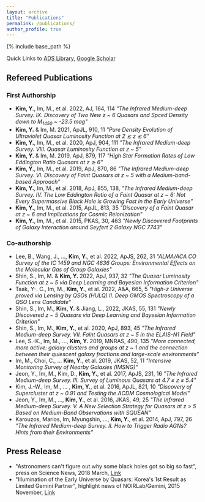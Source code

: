 ```yaml
---
layout: archive
title: "Publications"
permalink: /publications/
author_profile: true
---
```


<!--
{% if author.googlescholar %}
  You can also find my articles on <u><a href="{{author.googlescholar}}">my Google Scholar profile</a>.</u>
{% endif %}
-->

{% include base_path %}

Quick Links to
 [ADS Library](https://ui.adsabs.harvard.edu/user/libraries/-qlmCI7ySnmm8VvrhaHLLw),
 [Google Scholar](https://scholar.google.co.kr/citations?user=mREqevIAAAAJ)

## Refereed Publications

### First Authorship

 * **Kim, Y.**, Im, M., et al. 2022, AJ, 164, 114 *"The Infrared Medium-deep Survey. IX. Discovery of Two New z ~ 6 Quasars and Spced Density down to M<sub>1450</sub> ~ -23.5 mag"*
 * **Kim, Y.** & Im, M. 2021, ApJL, 910, 11 *"Pure Density Evolution of Ultraviolet Quasar Luminosity Function at 2 ≲ z ≲ 6"*
 * **Kim, Y.**, Im, M., et al. 2020, ApJ, 904, 111 *"The Infrared Medium-deep Survey. VIII. Quasar Luminosity Function at z ~ 5"*
 * **Kim, Y.** & Im, M. 2019, ApJ, 879, 117 *"High Star Formation Rates of Low Eddington Ratio Quasars at z ≳ 6"*
 * **Kim, Y.**, Im, M., et al. 2019, ApJ, 870, 86 *"The Infrared Medium-deep Survey. VI. Discovery of Faint Quasars at z ~ 5 with a Medium-band-based Approach"* 
 * **Kim, Y.**, Im, M., et al. 2018, ApJ, 855, 138, *"The Infrared Medium-deep Survey. IV. The Low Eddington Ratio of a Faint Quasar at z ~ 6: Not Every Supermassive Black Hole is Growing Fast in the Early Universe"*
 * **Kim, Y.**, Im, M., et al. 2015, ApJL, 813, 35 *"Discovery of a Faint Quasar at z ~ 6 and Implications for Cosmic Reionization"* 
 * **Kim, Y.**, Im, M., et al. 2015, PKAS, 30, 463 *"Newly Discovered Footprints of Galaxy Interaction around Seyfert 2 Galaxy NGC 7743"*

### Co-authorship

 
 * Lee, B., Wang, J., ..., **Kim, Y.**, et al. 2022, ApJS, 262, 31 *"ALMA/ACA CO Survey of the IC 1459 and NGC 4636 Groups: Environmental Effects on the Molecular Gas of Group Galaxies"*
 * Shin, S., Im, M. & **Kim, Y.** 2022, ApJ, 937, 32 *"The Quasar Luminosity Function at z ~ 5 via Deep Learning and Bayesian Information Criterion"*
 * Taak, Y-. C., Im, M., **Kim, Y.**, et al. 2022, A&A, 665, 5 *"High-z Universe proved via Lensing by QSOs (HULQ) II. Deep GMOS Spectroscopy of a QSO Lens Candidate"*
 * Shin, S., Im, M., **Kim, Y.** & Jiang, L., 2022, JKAS, 55, 131 *"Newly Discovered z ~ 5 Quasars via Deep Learning and Bayesian Information Criterion"*
 * Shin, S., Im, M., **Kim, Y.**, et al. 2020, ApJ, 893, 45 *"The Infrared Medium-deep Survey. VII. Faint Quasars at z ~ 5 in the ELAIS-N1 Field"*
 * Lee, S.-K., Im, M., ..., **Kim, Y.** 2019, MNRAS, 490, 135 *"More connected, more active: galaxy clusters and groups at z ~ 1 and the connection between their quiescent galaxy fractions and large-scale environments"*
 * Im, M., Choi, C., ... **Kim, Y.**, et al. 2019, JKAS, 52, 11 *"Intensive Monitoring Survey of Nearby Galaxies (IMSNG)"*
 * Jeon, Y., Im, M., Kim, D., **Kim, Y.**, et al. 2017, ApJS, 231, 16 *"The Infrared Medium-deep Survey. III. Survey of Luminous Quasars at 4.7 ≤ z ≤ 5.4"*
 * Kim, J.-W., Im, M., ... , **Kim, Y.**, et al. 2016, ApJL, 821, 10 *"Discovery of Supercluster at z ~ 0.91 and Testing the ɅCDM Cosmological Model"*
 * Jeon, Y., Im, M., ..., **Kim, Y.**, et al. 2016, JKAS, 49, 25 *"The Infrared Medium-deep Survey. V. A New Selection Strategy for Quasars at z > 5 Based on Medium-Band Observations with SQUEAN"*
 * Karouzos, Marios, Im, Myungshin, ..., **Kim, Y.**, et al. 2014, ApJ, 797, 26 *"The Infrared Medium-deep Survey. II. How to Trigger Radio AGNs? Hints from their Environments"*

## Press Release

* "Astronomers can't figure out why some black holes got so big so fast", press on Science News, 2018 March, [Link](https://www.sciencenews.org/article/astronomers-cant-figure-out-why-some-black-holes-got-so-big-so-fast?fbclid=IwAR3yFHuHiEms4EEGCybCGAe48qlOk2L3TnK_fRNYPSxuhOSjqUdMEPqU0zo)
* "Illumination of the Early Universe by Quasars: Korea's 1st Result as Limited Gemini Partner", highlight news of NOIRLab/Gemini, 2015 November, [Link](https://noirlab.edu/public/announcements/geminiann15014/)

<!--
{% for post in site.publications reversed %}
  {% include archive-single.html %}
{% endfor %}
-->
